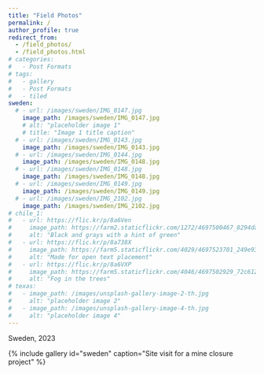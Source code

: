 ```yaml
---
title: "Field Photos"
permalink: /
author_profile: true
redirect_from: 
  - /field_photos/
  - /field_photos.html
# categories:
#   - Post Formats
# tags:
#   - gallery
#   - Post Formats
#   - tiled
sweden:
  # - url: /images/sweden/IMG_0147.jpg
    image_path: /images/sweden/IMG_0147.jpg
    # alt: "placeholder image 1"
    # title: "Image 1 title caption"
  # - url: /images/sweden/IMG_0143.jpg
    image_path: /images/sweden/IMG_0143.jpg
  # - url: /images/sweden/IMG_0144.jpg
    image_path: /images/sweden/IMG_0148.jpg
  # - url: /images/sweden/IMG_0148.jpg
    image_path: /images/sweden/IMG_0148.jpg
  # - url: /images/sweden/IMG_0149.jpg
    image_path: /images/sweden/IMG_0149.jpg
  # - url: /images/sweden/IMG_2102.jpg
    image_path: /images/sweden/IMG_2102.jpg
# chile_1:
#   - url: https://flic.kr/p/8a6Ven
#     image_path: https://farm2.staticflickr.com/1272/4697500467_8294dac099_q.jpg
#     alt: "Black and grays with a hint of green"
#   - url: https://flic.kr/p/8a738X
#     image_path: https://farm5.staticflickr.com/4029/4697523701_249e93ba23_q.jpg
#     alt: "Made for open text placement"
#   - url: https://flic.kr/p/8a6VXP
#     image_path: https://farm5.staticflickr.com/4046/4697502929_72c612c636_q.jpg
#     alt: "Fog in the trees"
# texas:
#   - image_path: /images/unsplash-gallery-image-2-th.jpg
#     alt: "placeholder image 2"
#   - image_path: /images/unsplash-gallery-image-4-th.jpg
#     alt: "placeholder image 4"
---
```


Sweden, 2023

{% include gallery id="sweden" caption="Site visit for a mine closure project" %}

<!-- West Texas, 2011

{% include gallery id="texas" layout="half" caption="Assisting Wendy Robertson with her dissertation fieldwork" %}

Chile, 2011 -->

